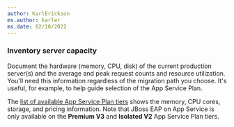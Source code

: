 ```yaml
---
author: KarlErickson
ms.author: karler
ms.date: 02/10/2022
---
```


### Inventory server capacity

Document the hardware (memory, CPU, disk) of the current production server(s) and the average and peak request counts and resource utilization. You'll need this information regardless of the migration path you choose. It's useful, for example, to help guide selection of the App Service Plan.

The [list of available App Service Plan tiers](https://azure.microsoft.com/pricing/details/app-service/linux/) shows the memory, CPU cores, storage, and pricing information. Note that JBoss EAP on App Service is only available on the **Premium V3** and **Isolated V2** App Service Plan tiers.
